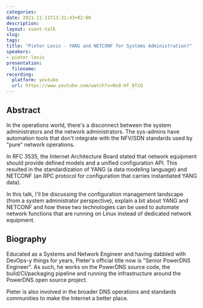 ```yaml
---
categories:
date: 2021-11-11T13:31:43+02:00
description:
layout: event-talk
slug:
tags:
title: "Pieter Lexis - YANG and NETCONF for Systems Administration?"
speakers:
- pieter-lexis
presentation:
  filename:
recording:
  platform: youtube
  url: https://www.youtube.com/watch?v=Ns8-Hf_8TzQ
---
```


## Abstract

In the operations world, there's a disconnect between the system administrators and the network administrators. The sys-admins have automation tools that don't integrate with the NFV/SDN standards used by "pure" network operations.

In RFC 3535, the Internet Architecture Board stated that network equipment should provide defined models and a unified configuration API. This resulted in the standardization of YANG (a data modeling language) and NETCONF (an RPC protocol for configuration that carries instantiated YANG data).

In this talk, I'll be discussing the configuration management landscape (from a system administrator perspective), explain a bit about YANG and NETCONF and how these two technologies can be used to automate network functions that are running on Linux instead of dedicated network equipment.

## Biography

Educated as a Systems and Network Engineer and having dabbled with DevOps-y things for years, Pieter's official title now is "Senior PowerDNS Engineer". As such, he works on the PowerDNS source code, the build/CI/packaging pipeline and running the infrastructure around the PowerDNS open source project.

Pieter is also involved in the broader DNS operations and standards communities to make the Internet a better place.